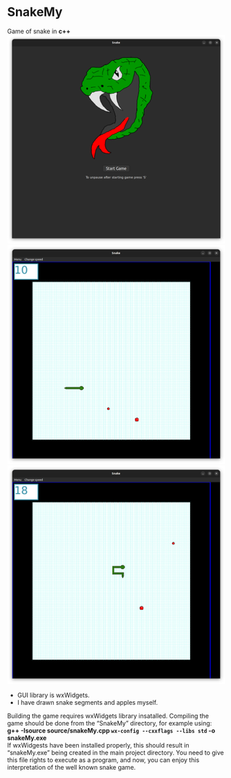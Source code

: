 # SnakeMy
Game of snake in **c++**
![alt text](https://github.com/Macjas1999/SnakeMy/blob/main/Screenshots/Screenshot0.png)
![alt text](https://github.com/Macjas1999/SnakeMy/blob/main/Screenshots/Screenshot1.png)
![alt text](https://github.com/Macjas1999/SnakeMy/blob/main/Screenshots/Screenshot2.png)

* GUI library is wxWidgets.
* I have drawn snake segments and apples myself.

Building the game requires wxWidgets library insatalled. Compiling the game should be done from the “SnakeMy” directory, for example using:<br>
**g++ -Isource source/snakeMy.cpp `wx-config --cxxflags --libs std` -o snakeMy.exe**<br>
If wxWidgests have been installed properly, this should result in “snakeMy.exe” being created in the main project directory. You need to give this file rights to execute as a program, and now, you can enjoy this interpretation of the well known snake game.  
